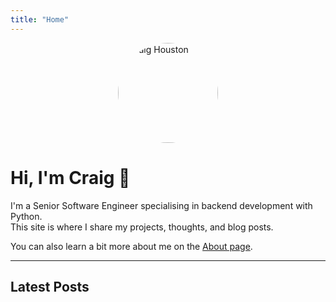 ```yaml
---
title: "Home"
---
```


<img src="/images/profile.jpg" alt="Craig Houston" width="160" style="border-radius:50%; margin: 0 auto; display:block;" />

# Hi, I'm Craig 👋

I'm a Senior Software Engineer specialising in backend development with Python.  
This site is where I share my projects, thoughts, and blog posts.  

You can also learn a bit more about me on the [About page](/about/).  

---

## Latest Posts